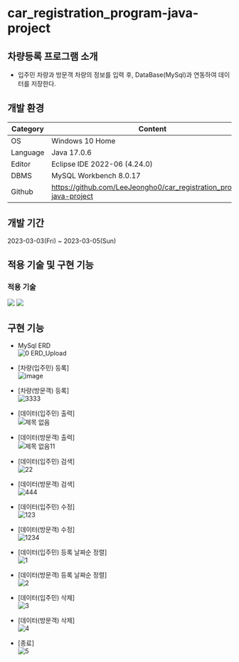 # car_registration_program-java-project

##  차량등록 프로그램 소개
- 입주민 차량과 방문객 차량의 정보를 입력 후, DataBase(MySql)과 연동하여 데이터를 저장한다.

## 개발 환경
| Category | Content |
| --- | --- |
| OS | Windows 10 Home |
| Language | Java 17.0.6 |
| Editor | Eclipse IDE 2022-06 (4.24.0) |
| DBMS | MySQL Workbench 8.0.17 |
| Github | https://github.com/LeeJeongho0/car_registration_program-java-project |

## 개발 기간
2023-03-03(Fri) ~ 2023-03-05(Sun)

## 적용 기술 및 구현 기능

### 적용 기술
<img src="https://img.shields.io/badge/-Java-orange">
<img src="https://img.shields.io/badge/-MySql-blue">

## 구현 기능
- MySql ERD  
![0  ERD_Upload](https://user-images.githubusercontent.com/126849367/224603150-0771f69a-7781-4595-b197-4904ee02aa50.png)

- [차량(입주민) 등록]  
![image](https://user-images.githubusercontent.com/126849367/224860575-5dd0872a-082a-48b3-8494-711e895a91ce.png)

- [차량(방문객) 등록]  
![3333](https://user-images.githubusercontent.com/126849367/224860798-da3e0179-05cb-4a2a-8f49-d57a29af8cf5.png)

- [데이터(입주민) 출력]  
![제목 없음](https://user-images.githubusercontent.com/126849367/224696319-bd29f2cc-df95-425b-b805-90e74211cf1f.png)

- [데이터(방문객) 출력]  
![제목 없음11](https://user-images.githubusercontent.com/126849367/224696349-c37ffac1-11ad-4c00-9cc2-db8e99271b3f.png)

- [데이터(입주민) 검색]  
![22](https://user-images.githubusercontent.com/126849367/224697259-9ddc81e9-ce34-45f8-a44a-1019263636d6.png)

- [데이터(방문객) 검색]  
![444](https://user-images.githubusercontent.com/126849367/224697524-edbabe61-5e44-4470-aa93-b4a7ac35b25b.png)

- [데이터(입주민) 수정]  
![123](https://user-images.githubusercontent.com/126849367/224698476-10043e4a-5281-4681-afe1-e07e7c86c943.png)

- [데이터(방문객) 수정]  
![1234](https://user-images.githubusercontent.com/126849367/224698494-31374e9c-bce3-4915-ad46-13fde2d273dd.png)

- [데이터(입주민) 등록 날짜순 정렬]  
![1](https://user-images.githubusercontent.com/126849367/224700499-7ce83f36-934d-4fa8-ace8-dd3284dcfda1.png)

- [데이터(방문객) 등록 날짜순 정렬]  
![2](https://user-images.githubusercontent.com/126849367/224700514-a30abb9d-cdcc-43f2-a696-8b1d5718ee04.png)

- [데이터(입주민) 삭제]  
![3](https://user-images.githubusercontent.com/126849367/224701377-324fc5f0-b227-45a4-9fc2-a54304e62942.png)

- [데이터(방문객) 삭제]  
![4](https://user-images.githubusercontent.com/126849367/224701396-f358d7d3-75b7-410f-95ef-a45895f439bd.png)

- [종료]  
![5](https://user-images.githubusercontent.com/126849367/224701829-373480b8-658c-4b15-9f17-f81d389ec056.png)




